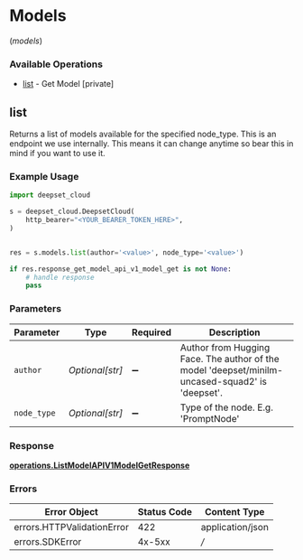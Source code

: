# Models
(*models*)

### Available Operations

* [list](#list) - Get Model [private]

## list

Returns a list of models available for the specified node_type. This is an endpoint we use internally. This means it can change anytime so bear this in mind if you want to use it.

### Example Usage

```python
import deepset_cloud

s = deepset_cloud.DeepsetCloud(
    http_bearer="<YOUR_BEARER_TOKEN_HERE>",
)


res = s.models.list(author='<value>', node_type='<value>')

if res.response_get_model_api_v1_model_get is not None:
    # handle response
    pass
```

### Parameters

| Parameter                                                                                       | Type                                                                                            | Required                                                                                        | Description                                                                                     |
| ----------------------------------------------------------------------------------------------- | ----------------------------------------------------------------------------------------------- | ----------------------------------------------------------------------------------------------- | ----------------------------------------------------------------------------------------------- |
| `author`                                                                                        | *Optional[str]*                                                                                 | :heavy_minus_sign:                                                                              | Author from Hugging Face. The author of the model 'deepset/minilm-uncased-squad2' is 'deepset'. |
| `node_type`                                                                                     | *Optional[str]*                                                                                 | :heavy_minus_sign:                                                                              | Type of the node. E.g. 'PromptNode'                                                             |


### Response

**[operations.ListModelAPIV1ModelGetResponse](../../models/operations/listmodelapiv1modelgetresponse.md)**
### Errors

| Error Object               | Status Code                | Content Type               |
| -------------------------- | -------------------------- | -------------------------- |
| errors.HTTPValidationError | 422                        | application/json           |
| errors.SDKError            | 4x-5xx                     | */*                        |
